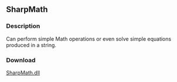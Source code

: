 ## SharpMath
### Description
Can perform simple Math operations or even solve simple equations produced in a string.

### Download
[SharpMath.dll](https://github.com/Lexz-08/SharpMath/releases/download/sharpmath/SharpMath.dll)

